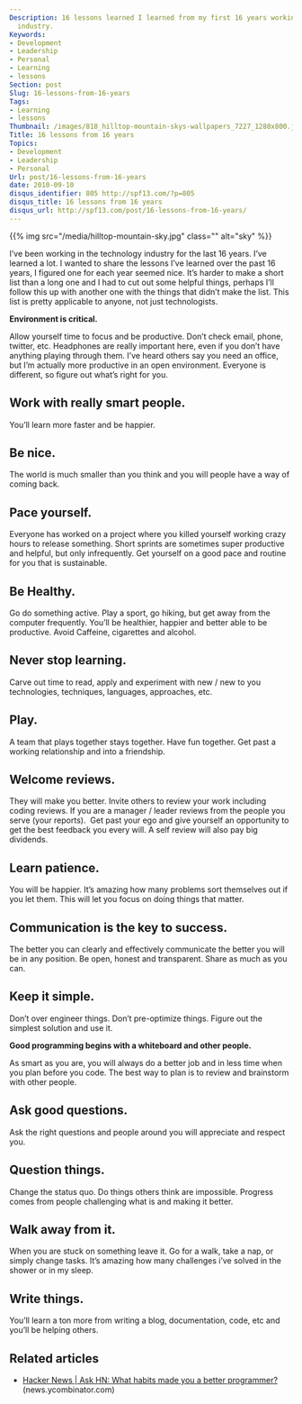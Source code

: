 ```yaml
---
Description: 16 lessons learned I learned from my first 16 years working in the technology
  industry.
Keywords:
- Development
- Leadership
- Personal
- Learning
- lessons
Section: post
Slug: 16-lessons-from-16-years
Tags:
- Learning
- lessons
Thumbnail: /images/818_hilltop-mountain-skys-wallpapers_7227_1280x800.jpg-200x200.jpg
Title: 16 lessons from 16 years
Topics:
- Development
- Leadership
- Personal
Url: post/16-lessons-from-16-years
date: 2010-09-10
disqus_identifier: 805 http://spf13.com/?p=805
disqus_title: 16 lessons from 16 years
disqus_url: http://spf13.com/post/16-lessons-from-16-years/
---
```


{{% img src="/media/hilltop-mountain-sky.jpg" class="" alt="sky" %}}

I’ve been working in the technology industry for the last 16 years. I’ve
learned a lot. I wanted to share the lessons I’ve learned over the past
16 years, I figured one for each year seemed nice. It’s harder to make a
short list than a long one and I had to cut out some helpful things,
perhaps I’ll follow this up with another one with the things that didn’t
make the list. This list is pretty applicable to anyone, not just
technologists.

**Environment is critical.**

Allow yourself time to focus and be productive. Don’t check email,
phone, twitter, etc. Headphones are really important here, even if you
don’t have anything playing through them. I’ve heard others say you need
an office, but I’m actually more productive in an open environment.
Everyone is different, so figure out what’s right for you.

Work with really smart people.
------------------------------

You’ll learn more faster and be happier.

Be nice.
--------

The world is much smaller than you think and you will people have a way
of coming back.

Pace yourself.
--------------

Everyone has worked on a project where you killed yourself working crazy
hours to release something. Short sprints are sometimes super productive
and helpful, but only infrequently. Get yourself on a good pace and
routine for you that is sustainable.

Be Healthy.
-----------

Go do something active. Play a sport, go hiking, but get away from the
computer frequently. You’ll be healthier, happier and better able to be
productive. Avoid Caffeine, cigarettes and alcohol.

Never stop learning.
--------------------

Carve out time to read, apply and experiment with new / new to you
technologies, techniques, languages, approaches, etc.

Play.
-----

A team that plays together stays together. Have fun together. Get past a
working relationship and into a friendship.

Welcome reviews.
----------------

They will make you better. Invite others to review your work including
coding reviews. If you are a manager / leader reviews from the people
you serve (your reports).  Get past your ego and give yourself an
opportunity to get the best feedback you every will. A self review will
also pay big dividends.

Learn patience.
---------------

You will be happier. It’s amazing how many problems sort themselves out
if you let them. This will let you focus on doing things that matter.

Communication is the key to success.
------------------------------------

The better you can clearly and effectively communicate the better you
will be in any position. Be open, honest and transparent. Share as much
as you can.

Keep it simple.
---------------

Don’t over engineer things. Don’t pre-optimize things. Figure out the
simplest solution and use it.

**Good programming begins with a whiteboard and other people.**

As smart as you are, you will always do a better job and in less time
when you plan before you code. The best way to plan is to review and
brainstorm with other people.

Ask good questions.
-------------------

Ask the right questions and people around you will appreciate and
respect you.

Question things.
----------------

Change the status quo. Do things others think are impossible. Progress
comes from people challenging what is and making it better.

Walk away from it.
------------------

When you are stuck on something leave it. Go for a walk, take a nap, or
simply change tasks. It’s amazing how many challenges i’ve solved in the
shower or in my sleep.

Write things.
-------------

You’ll learn a ton more from writing a blog, documentation, code, etc
and you’ll be helping others.

## Related articles
-   [Hacker News | Ask HN: What habits made you a better
    programmer?](http://news.ycombinator.com/item?id=1674103)
    (news.ycombinator.com)

